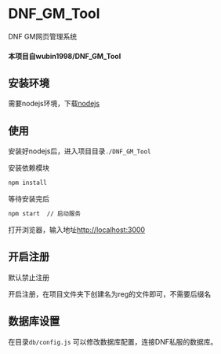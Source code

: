 # DNF_GM_Tool
DNF GM网页管理系统

#### 本项目自wubin1998/DNF_GM_Tool

## 安装环境

需要nodejs环境，下载[nodejs](https://nodejs.org/en/)

## 使用
安装好nodejs后，进入项目目录`./DNF_GM_Tool`


安装依赖模块

```bash
npm install 
```

等待安装完后

```bash
npm start  // 启动服务 
```

打开浏览器，输入地址[http://localhost:3000](http://localhost:3000)

## 开启注册

默认禁止注册


开启注册，在项目文件夹下创建名为reg的文件即可，不需要后缀名

## 数据库设置

在目录`db/config.js` 可以修改数据库配置，连接DNF私服的数据库。
